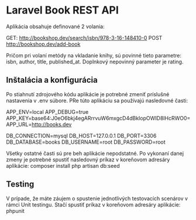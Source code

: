 # Laravel Book REST API

Aplikácia obsahuje definované 2 volania:

GET: http://bookshop.dev/search/isbn/978-3-16-148410-0
POST http://bookshop.dev/add-book

Pričom pri volaní metódy na vkladanie knihy, sú povinné tieto parametre: isbn, author, title, published_at. Doplnkový nepovinný parameter je rating.

## Inštalácia a konfigurácia

Po stiahnutí zdrojového kódu aplikácie je potrebné zmeniť príslušné nastavenia v .env súbore. PRe túto aplikáciu sa používajú nasledovné časti:

APP_ENV=local
APP_DEBUG=true
APP_KEY=base64:J0eO6bkj4egARrrvuW6mxgcD4dBkIopOWID8lHcRWO0=
APP_URL=http://books.dev

DB_CONNECTION=mysql
DB_HOST=127.0.0.1
DB_PORT=3306
DB_DATABASE=books
DB_USERNAME=root
DB_PASSWORD=root

Všetky ostatné časti sú pre beh aplikácie nepodstatné. Po vykonaní danej zmeny je potrebné spustiť nasledovný príkaz v koreňovom adresáry aplikácie:
composer install
php artisan db:seed

## Testing

V prípade, že máte záujem o spustenie jednotlivých testovacích scenárov v rámci Unit testingu. Stačí spustiť príkaz v koreňovom adresáry aplikácie: phpunit
